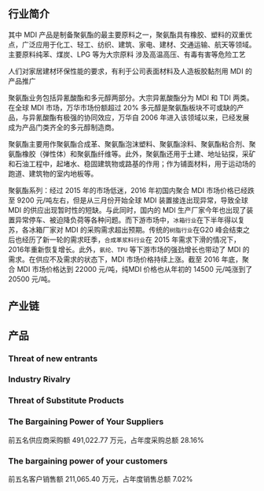 ## 行业简介
其中 MDI 产品是制备聚氨酯的最主要原料之一，聚氨酯具有橡胶、塑料的双重优点，广泛应用于化工、轻工、纺织、建筑、家电、建材、交通运输、航天等领域。
主要原料纯苯、煤炭、LPG 等为大宗原料
涉及高温高压、有毒有害等危险工艺

人们对家居建材环保性能的要求，有利于公司表面材料及人造板胶黏剂用 MDI 的产品推广

聚氨酯业务包括异氰酸酯和多元醇两部分。大宗异氰酸酯分为 MDI 和 TDI 两类。在全球 MDI 市场，万华市场份额超过 20%
多元醇是聚氨酯板块不可或缺的产品，与异氰酸酯有极强的协同效应，万华自 2006 年进入该领域以来，已经发展成为产品门类齐全的多元醇制造商。

聚氨酯主要用作聚氨酯合成革、聚氨酯泡沫塑料、聚氨酯涂料、聚氨酯粘合剂、聚氨酯橡胶（弹性体）和聚氨酯纤维等。此外，聚氨酯还用于土建、地址钻探，采矿和石油工程中，起堵水、稳固建筑物或路基的作用；作为铺面材料，用于运动场的跑道、建筑物的室内地板等。

聚氨酯系列：经过 2015 年的市场低迷，2016 年初国内聚合 MDI 市场价格已经跌至 9200 元/吨左右，但是从三月份开始全球 MDI 装置接连出现异常，导致全球 MDI 的供应出现暂时性的短缺。与此同时，国内的 MDI 生产厂家今年也出现了装置异常停车、被迫降负荷等各种问题。而下游市场中，`冰箱行业`在下半年得以复苏，各冰箱厂家对 MDI 的采购需求超出预期。传统的`树脂行业`在G20 峰会结束之后也经历了新一轮的需求旺季，`合成革浆料行业`在 2015 年需求下滑的情况下，2016年重新恢复增长。此外，`氨纶、TPU` 等下游市场的强劲增长也带动了 MDI 的需求。在供应不及需求的状态下，MDI 市场价格持续上涨。截至 2016 年底，聚合 MDI 市场价格达到 22000 元/吨，纯MDI 价格也从年初的 14500 元/吨涨到了 20500 元/吨。

## 产业链
## 产品
### Threat of new entrants
### Industry Rivalry
### Threat of Substitute Products
### The Bargaining Power of Your Suppliers
前五名供应商采购额 491,022.77 万元，占年度采购总额 28.16%
### The bargaining power of your customers
前五名客户销售额 211,065.40 万元，占年度销售总额 7.02%
